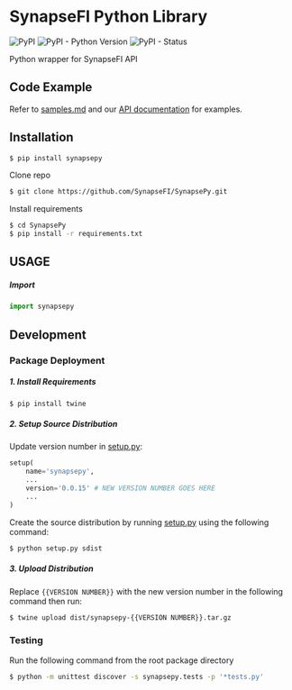 # SynapseFI Python Library
![[PyPI](https://img.shields.io/pypi/v/synapsepy.svg)](https://pypi.org/project/synapsepy/)
![[PyPI - Python Version](https://img.shields.io/pypi/pyversions/synapsepy.svg)](https://pypi.org/project/synapsepy/)
![[PyPI - Status](https://img.shields.io/pypi/status/synapsepy.svg)](https://pypi.org/project/synapsepy/)

Python wrapper for SynapseFI API
## Code Example
Refer to [samples.md](samples.md) and our [API documentation](https://docs.synapsefi.com/) for examples.

## Installation
```bash
$ pip install synapsepy
```
Clone repo
```bash
$ git clone https://github.com/SynapseFI/SynapsePy.git
```
Install requirements
```bash
$ cd SynapsePy
$ pip install -r requirements.txt
```

## USAGE
##### Import
```python
import synapsepy
```
## Development
### Package Deployment
##### 1. Install Requirements
```bash
$ pip install twine
```
##### 2. Setup Source Distribution
Update version number in [setup.py](setup.py):

```python
setup(
	name='synapsepy',
	...
	version='0.0.15' # NEW VERSION NUMBER GOES HERE
	...
)
```
Create the source distribution by running [setup.py](setup.py) using the following command:

```bash
$ python setup.py sdist
```
##### 3. Upload Distribution
Replace `{{VERSION NUMBER}}` with the new version number in the following command then run:
```bash
$ twine upload dist/synapsepy-{{VERSION NUMBER}}.tar.gz
```
### Testing
Run the following command from the root package directory
```bash
$ python -m unittest discover -s synapsepy.tests -p '*tests.py'
```
